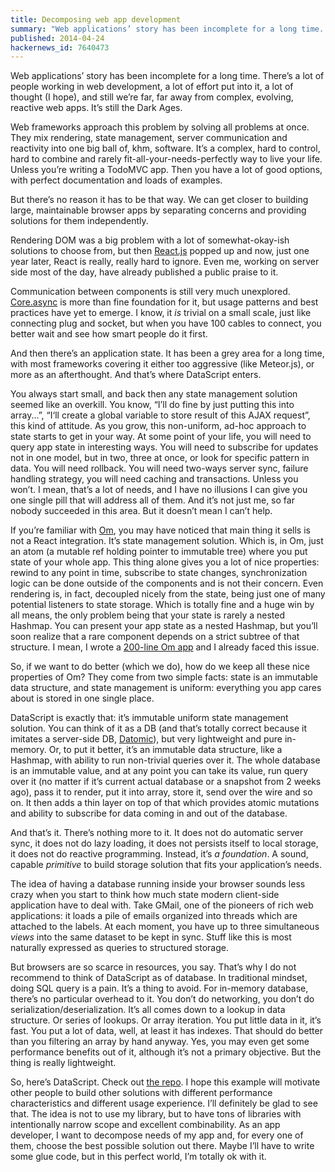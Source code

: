 ```yaml
---
title: Decomposing web app development
summary: "Web applications’ story has been incomplete for a long time. There’s a lot of people working in web development, a lot of effort put into it, a lot of thought (I hope), and still we’re far, far away from complex, evolving, reactive web apps. It’s still the Dark Ages."
published: 2014-04-24
hackernews_id: 7640473
---
```


Web applications’ story has been incomplete for a long time. There’s a lot of people working in web development, a lot of effort put into it, a lot of thought (I hope), and still we’re far, far away from complex, evolving, reactive web apps. It’s still the Dark Ages.

Web frameworks approach this problem by solving all problems at once. They mix rendering, state management, server communication and reactivity into one big ball of, khm, software. It’s a complex, hard to control, hard to combine and rarely fit-all-your-needs-perfectly way to live your life. Unless you’re writing a TodoMVC app. Then you have a lot of good options, with perfect documentation and loads of examples.

But there’s no reason it has to be that way. We can get closer to building large, maintainable browser apps by separating concerns and providing solutions for them independently.

Rendering DOM was a big problem with a lot of somewhat-okay-ish solutions to choose from, but then [React.js](http://facebook.github.io/react/) popped up and now, just one year later, React is really, really hard to ignore. Even me, working on server side most of the day, have already published a public praise to it.

Communication between components is still very much unexplored. [Core.async](http://clojure.com/blog/2013/06/28/clojure-core-async-channels.html) is more than fine foundation for it, but usage patterns and best practices have yet to emerge. I know, it *is* trivial on a small scale, just like connecting plug and socket, but when you have 100 cables to connect, you better wait and see how smart people do it first.

And then there’s an application state. It has been a grey area for a long time, with most frameworks covering it either too aggressive (like Meteor.js), or more as an afterthought. And that’s where DataScript enters.

You always start small, and back then any state management solution seemed like an overkill. You know, “I’ll do fine by just putting this into array...”, “I‘ll create a global variable to store result of this AJAX request”, this kind of attitude. As you grow, this non-uniform, ad-hoc approach to state starts to get in your way. At some point of your life, you will need to query app state in interesting ways. You will need to subscribe for updates not in one model, but in two, three at once, or look for specific pattern in data. You will need rollback. You will need two-ways server sync, failure handling strategy, you will need caching and transactions. Unless you won’t. I mean, that’s a lot of needs, and I have no illusions I can give you one single pill that will address all of them. And it’s not just me, so far nobody succeeded in this area. But it doesn’t mean I can’t help.

If you’re familiar with [Om](https://github.com/swannodette/om), you may have noticed that main thing it sells is not a React integration. It’s state management solution. Which is, in Om, just an atom (a mutable ref holding pointer to immutable tree) where you put state of your whole app. This thing alone gives you a lot of nice properties: rewind to any point in time, subscribe to state changes, synchronization logic can be done outside of the components and is not their concern. Even rendering is, in fact, decoupled nicely from the state, being just one of many potential listeners to state storage. Which is totally fine and a huge win by all means, the only problem being that your state is rarely a nested Hashmap. You can present your app state as a nested Hashmap, but you’ll soon realize that a rare component depends on a strict subtree of that structure. I mean, I wrote a [200-line Om app](https://github.com/tonsky/41-socks/) and I already faced this issue.

So, if we want to do better (which we do), how do we keep all these nice properties of Om? They come from two simple facts: state is an immutable data structure, and state management is uniform: everything you app cares about is stored in one single place.

DataScript is exactly that: it’s immutable uniform state management solution. You can think of it as a DB (and that’s totally correct because it imitates a server-side DB, [Datomic](http://www.datomic.com/)), but very lightweight and pure in-memory. Or, to put it better, it’s an immutable data structure, like a Hashmap, with ability to run non-trivial queries over it. The whole database is an immutable value, and at any point you can take its value, run query over it (no matter if it’s current actual database or a snapshot from 2 weeks ago), pass it to render, put it into array, store it, send over the wire and so on. It then adds a thin layer on top of that which provides atomic mutations and ability to subscribe for data coming in and out of the database.

And that’s it. There’s nothing more to it. It does not do automatic server sync, it does not do lazy loading, it does not persists itself to local storage, it does not do reactive programming. Instead, it’s *a foundation*. A sound, capable *primitive* to build storage solution that fits your application’s needs.

The idea of having a database running inside your browser sounds less crazy when you start to think how much state modern client-side application have to deal with. Take GMail, one of the pioneers of rich web applications: it loads a pile of emails organized into threads which are attached to the labels. At each moment, you have up to three simultaneous *views* into the same dataset to be kept in sync. Stuff like this is most naturally expressed as queries to structured storage.

But browsers are so scarce in resources, you say. That’s why I do not recommend to think of DataScript as of database. In traditional mindset, doing SQL query is a pain. It’s a thing to avoid. For in-memory database, there’s no particular overhead to it. You don’t do networking, you don’t do serialization/deserialization. It’s all comes down to a lookup in data structure. Or series of lookups. Or array iteration. You put little data in it, it’s fast. You put a lot of data, well, at least it has indexes. That should do better than you filtering an array by hand anyway. Yes, you may even get some performance benefits out of it, although it’s not a primary objective. But the thing is really lightweight.

So, here’s DataScript. Check out [the repo](https://github.com/tonsky/datascript). I hope this example will motivate other people to build other solutions with different performance characteristics and different usage experience. I’ll definitely be glad to see that. The idea is not to use my library, but to have tons of libraries with intentionally narrow scope and excellent combinability. As an app developer, I want to decompose needs of my app and, for every one of them, choose the best possible solution out there. Maybe I’ll have to write some glue code, but in this perfect world, I’m totally ok with it.